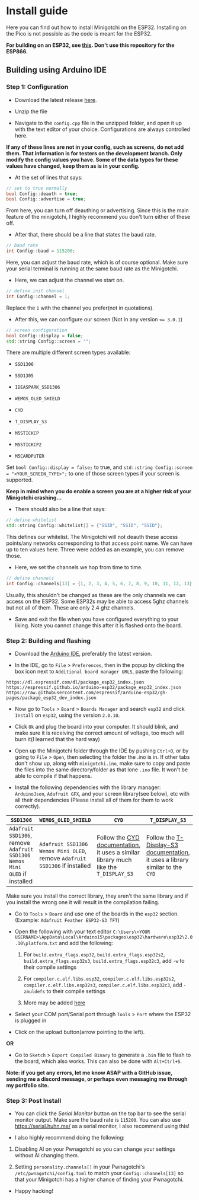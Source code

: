 # Install guide

Here you can find out how to install Minigotchi on the ESP32. Installing on the Pico is not possible as the code is meant for the ESP32.

**For building on an ESP32, see [this](https://github.com/Pwnagotchi-Unofficial/minigotchi/blob/main/INSTALL.md). Don't use this repository for the ESP866.**

## Building using Arduino IDE

### Step 1: Configuration

- Download the latest release [here](https://github.com/Pwnagotchi-Unofficial/minigotchi-ESP32/releases).

- Unzip the file

- Navigate to the `config.cpp` file in the unzipped folder, and open it up with the text editor of your choice. Configurations are always controlled here.

**If any of these lines are not in your config, such as screens, do not add them. That information is for testers on the development branch. Only modify the config values you have. Some of the data types for these values have changed, keep them as is in your config.**

- At the set of lines that says:

```cpp
// set to true normally
bool Config::deauth = true;
bool Config::advertise = true;
```

From here, you can turn off deauthing or advertising. Since this is the main feature of the minigotchi, I highly recommend you don't turn either of these off.

- After that, there should be a line that states the baud rate.

```cpp
// baud rate
int Config::baud = 115200;
```

Here, you can adjust the baud rate, which is of course optional. Make sure your serial terminal is running at the same baud rate as the Minigotchi.

- Here, we can adjust the channel we start on.

```cpp
// define init channel
int Config::channel = 1;
```

Replace the `1` with the channel you prefer(not in quotations).

- After this, we can configure our screen (Not in any version `<= 3.0.1`)

```cpp
// screen configuration
bool Config::display = false;
std::string Config::screen = "";
```

There are multiple different screen types available:

- `SSD1306`
  
- `SSD1305`
  
- `IDEASPARK_SSD1306`

- `WEMOS_OLED_SHIELD`

- `CYD`

- `T_DISPLAY_S3`
  
- `M5STICKCP`
  
- `M5STICKCP2`
  
- `M5CARDPUTER`

Set `bool Config::display = false;` to true, and `std::string Config::screen = "<YOUR_SCREEN_TYPE>";` to one of those screen types if your screen is supported.

**Keep in mind when you do enable a screen you are at a higher risk of your Minigotchi crashing...**

- There should also be a line that says:

```cpp
// define whitelist
std::string Config::whitelist[] = {"SSID", "SSID", "SSID"};
```

This defines our whitelist. The Minigotchi will not deauth these access points/any networks corresponding to that access point name. We can have up to ten values here. Three were added as an example, you can remove those.

- Here, we set the channels we hop from time to time.

```cpp
// define channels
int Config::channels[13] = {1, 2, 3, 4, 5, 6, 7, 8, 9, 10, 11, 12, 13};
```

Usually, this shouldn't be changed as these are the only channels we can access on the ESP32. Some ESP32s may be able to access 5ghz channels but not all of them. These are only 2.4 ghz channels.

- Save and exit the file when you have configured everything to your liking. Note you cannot change this after it is flashed onto the board.

### Step 2: Building and flashing

- Download the [Arduino IDE](https://https://www.arduino.cc/en/software), preferably the latest version.

- In the IDE, go to `File` > `Preferences`, then in the popup by clicking the box icon next to `Additional board manager URLS`, paste the following:

```
https://dl.espressif.com/dl/package_esp32_index.json
https://espressif.github.io/arduino-esp32/package_esp32_index.json
https://raw.githubusercontent.com/espressif/arduino-esp32/gh-pages/package_esp32_dev_index.json
```

- Now go to `Tools` > `Board` > `Boards Manager` and search `esp32` and click `Install` on `esp32`, using the version `2.0.10`.

- Click `Ok` and plug the board into your computer. It should blink, and make sure it is receiving the correct amount of voltage, too much will burn it(I learned that the hard way)

- Open up the Minigotchi folder through the IDE by pushing `Ctrl+O`, or by going to `File` > `Open`, then selecting the folder the .ino is in. If other tabs don't show up, along with `minigotchi.ino`, make sure to copy and paste the files into the same directory/folder as that lone `.ino` file. It won't be able to compile if that happens.

- Install the following dependencies with the library manager: `ArduinoJson`, `Adafruit GFX`, and your screen library(see below), etc with all their dependencies (Please install all of them for them to work correctly).

| `SSD1306`                                                                  | `WEMOS_OLED_SHIELD`                                                        | `CYD`                                                                                                                                                                 | `T_DISPLAY_S3`                                                                                                                                                                                                    |
| -------------------------------------------------------------------------- | -------------------------------------------------------------------------- | --------------------------------------------------------------------------------------------------------------------------------------------------------------------- | ----------------------------------------------------------------------------------------------------------------------------------------------------------------------------------------------------------------- |
| `Adafruit SSD1306`, remove `Adafruit SSD1306 Wemos Mini OLED` if installed | `Adafruit SSD1306 Wemos Mini OLED`, remove `Adafruit SSD1306` if installed | Follow the [CYD documentation](https://github.com/witnessmenow/ESP32-Cheap-Yellow-Display/blob/main/SETUP.md), it uses a similar library much like the `T_DISPLAY_S3` | Follow the [T-Display-S3 documentation](https://github.com/Xinyuan-LilyGO/T-Display-S3/tree/main?tab=readme-ov-file#4%EF%B8%8F%E2%83%A3--arduino-ide-manual-installation), it uses a library similar to the `CYD` |

Make sure you install the correct library, they aren't the same library and if you install the wrong one it will result in the compilation failing.

- Go to `Tools` > `Board` and use one of the boards in the `esp32` section. (Example: `Adafruit Feather ESP32-S3 TFT`)

- Open the following with your text editor `C:\Users\<YOUR USERNAME>\AppData\Local\Arduino15\packages\esp32\hardware\esp32\2.0.10\platform.txt` and add the following:

  1. For `build.extra_flags.esp32`, `build.extra_flags.esp32s2`, `build.extra_flags.esp32s3`, `build.extra_flags.esp32c3`, add `-w` to their compile settings

  2. For `compiler.c.elf.libs.esp32`, `compiler.c.elf.libs.esp32s2`, `compiler.c.elf.libs.esp32s3`, `compiler.c.elf.libs.esp32c3`, add `-zmuldefs` to their compile settings

  3. More may be added [here](https://github.com/justcallmekoko/ESP32Marauder/wiki/arduino-ide-setup#if-you-are-following-these-instructions-you-do-not-need-to-do-this)

- Select your COM port/Serial port through `Tools` > `Port` where the ESP32 is plugged in

- Click on the upload button(arrow pointing to the left).

**OR**

- Go to `Sketch` > `Export Compiled Binary` to generate a `.bin` file to flash to the board, which also works. This can also be done with `Alt+Ctrl+S`.

**Note: if you get any errors, let me know ASAP with a GitHub issue, sending me a discord message, or perhaps even messaging me through my portfolio site.**

### Step 3: Post Install

- You can click the _Serial Monitor_ button on the top bar to see the serial monitor output. Make sure the baud rate is `115200`. You can also use https://serial.huhn.me/ as a serial monitor, I also recommend using this!

- I also highly recommend doing the following:

1. Disabling AI on your Pwnagotchi so you can change your settings without AI changing them.

2. Setting `personality.channels[]` in your Pwnagotchi's `/etc/pwnagotchi/config.toml` to match your `Config::channels[13]` so that your Minigotchi has a higher chance of finding your Pwnagotchi.

- Happy hacking!

